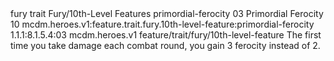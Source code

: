 <ability>
  <metadata>
    <class>fury</class>
    <feature_type>trait</feature_type>
    <file_dpath>Fury/10th-Level Features</file_dpath>
    <item_id>primordial-ferocity</item_id>
    <item_index>03</item_index>
    <item_name>Primordial Ferocity</item_name>
    <level>10</level>
    <scc>mcdm.heroes.v1:feature.trait.fury.10th-level-feature:primordial-ferocity</scc>
    <scdc>1.1.1:8.1.5.4:03</scdc>
    <source>mcdm.heroes.v1</source>
    <type>feature/trait/fury/10th-level-feature</type>
  </metadata>
  <effects>
    <effect type="mundane">The first time you take damage each combat round, you gain 3 ferocity instead of 2.</effect>
  </effects>
</ability>
